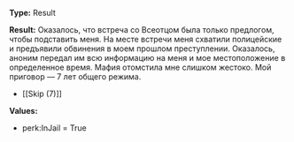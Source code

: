 **Type:** Result

**Result:** Оказалось, что встреча со Всеотцом была только предлогом, чтобы подставить меня. На месте встречи меня схватили полицейские и предъявили обвинения в моем прошлом преступлении. Оказалось, аноним передал им всю информацию на меня и мое местоположение в определенное время. Мафия отомстила мне слишком жестоко. Мой приговор — 7 лет общего режима.

- [[Skip (7)]]

**Values:**
- perk:InJail = True